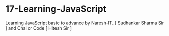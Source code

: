 # 17-Learning-JavaScript
Learning JavaScript basic to advance by Naresh-IT. [ Sudhankar Sharma Sir ] and Chai or Code [ Hitesh Sir ]  
